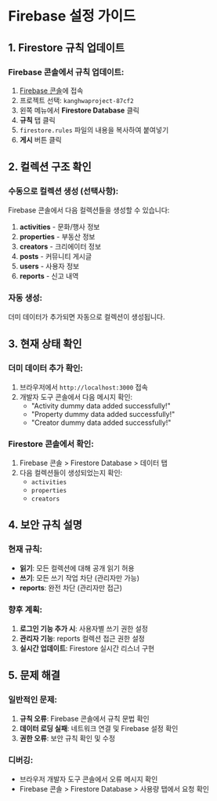 # Firebase 설정 가이드

## 1. Firestore 규칙 업데이트

### Firebase 콘솔에서 규칙 업데이트:
1. [Firebase 콘솔](https://console.firebase.google.com/)에 접속
2. 프로젝트 선택: `kanghwaproject-87cf2`
3. 왼쪽 메뉴에서 **Firestore Database** 클릭
4. **규칙** 탭 클릭
5. `firestore.rules` 파일의 내용을 복사하여 붙여넣기
6. **게시** 버튼 클릭

## 2. 컬렉션 구조 확인

### 수동으로 컬렉션 생성 (선택사항):
Firebase 콘솔에서 다음 컬렉션들을 생성할 수 있습니다:

1. **activities** - 문화/행사 정보
2. **properties** - 부동산 정보  
3. **creators** - 크리에이터 정보
4. **posts** - 커뮤니티 게시글
5. **users** - 사용자 정보
6. **reports** - 신고 내역

### 자동 생성:
더미 데이터가 추가되면 자동으로 컬렉션이 생성됩니다.

## 3. 현재 상태 확인

### 더미 데이터 추가 확인:
1. 브라우저에서 `http://localhost:3000` 접속
2. 개발자 도구 콘솔에서 다음 메시지 확인:
   - "Activity dummy data added successfully!"
   - "Property dummy data added successfully!"
   - "Creator dummy data added successfully!"

### Firestore 콘솔에서 확인:
1. Firebase 콘솔 > Firestore Database > 데이터 탭
2. 다음 컬렉션들이 생성되었는지 확인:
   - `activities`
   - `properties` 
   - `creators`

## 4. 보안 규칙 설명

### 현재 규칙:
- **읽기**: 모든 컬렉션에 대해 공개 읽기 허용
- **쓰기**: 모든 쓰기 작업 차단 (관리자만 가능)
- **reports**: 완전 차단 (관리자만 접근)

### 향후 계획:
1. **로그인 기능 추가 시**: 사용자별 쓰기 권한 설정
2. **관리자 기능**: reports 컬렉션 접근 권한 설정
3. **실시간 업데이트**: Firestore 실시간 리스너 구현

## 5. 문제 해결

### 일반적인 문제:
1. **규칙 오류**: Firebase 콘솔에서 규칙 문법 확인
2. **데이터 로딩 실패**: 네트워크 연결 및 Firebase 설정 확인
3. **권한 오류**: 보안 규칙 확인 및 수정

### 디버깅:
- 브라우저 개발자 도구 콘솔에서 오류 메시지 확인
- Firebase 콘솔 > Firestore Database > 사용량 탭에서 요청 확인 